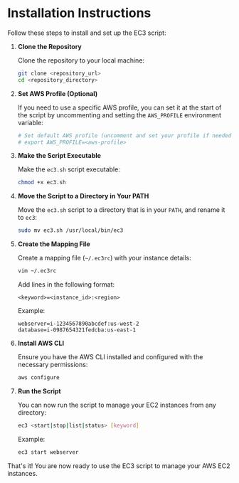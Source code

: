 # Installation Instructions

Follow these steps to install and set up the EC3 script:

1. **Clone the Repository**

   Clone the repository to your local machine:

   ```bash
   git clone <repository_url>
   cd <repository_directory>
   ```

2. **Set AWS Profile (Optional)**

   If you need to use a specific AWS profile, you can set it at the start of the script by uncommenting and setting the `AWS_PROFILE` environment variable:

   ```bash
   # Set default AWS profile (uncomment and set your profile if needed)
   # export AWS_PROFILE=<aws-profile>
   ```

3. **Make the Script Executable**

   Make the `ec3.sh` script executable:

   ```bash
   chmod +x ec3.sh
   ```

4. **Move the Script to a Directory in Your PATH**

   Move the `ec3.sh` script to a directory that is in your `PATH`, and rename it to `ec3`:

   ```bash
   sudo mv ec3.sh /usr/local/bin/ec3
   ```

5. **Create the Mapping File**

   Create a mapping file (`~/.ec3rc`) with your instance details:

   ```bash
   vim ~/.ec3rc
   ```

   Add lines in the following format:

   ```
   <keyword>=<instance_id>:<region>
   ```

   Example:

   ```
   webserver=i-1234567890abcdef:us-west-2
   database=i-0987654321fedcba:us-east-1
   ```

6. **Install AWS CLI**

   Ensure you have the AWS CLI installed and configured with the necessary permissions:

   ```bash
   aws configure
   ```

7. **Run the Script**

   You can now run the script to manage your EC2 instances from any directory:

   ```bash
   ec3 <start|stop|list|status> [keyword]
   ```

   Example:

   ```bash
   ec3 start webserver
   ```

That's it! You are now ready to use the EC3 script to manage your AWS EC2 instances.